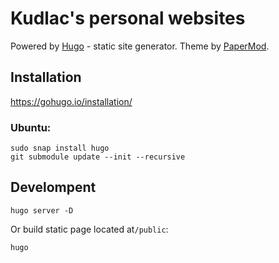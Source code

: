 # Kudlac's personal websites

Powered by [Hugo](https://gohugo.io/) - static site generator. Theme by [PaperMod](https://github.com/adityatelange/hugo-PaperMod/).

## Installation
https://gohugo.io/installation/

### Ubuntu:
```
sudo snap install hugo
git submodule update --init --recursive
```

## Develompent

```
hugo server -D
```

Or build static page located at`/public`:
```
hugo
```
